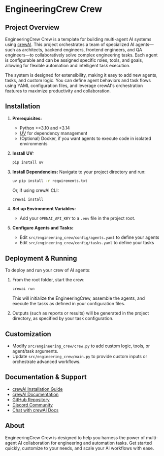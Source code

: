 # EngineeringCrew Crew

## Project Overview

EngineeringCrew Crew is a template for building multi-agent AI systems using [crewAI](https://docs.crewai.com/en/installation). This project orchestrates a team of specialized AI agents—such as architects, backend engineers, frontend engineers, and QA engineers—to collaboratively solve complex engineering tasks. Each agent is configurable and can be assigned specific roles, tools, and goals, allowing for flexible automation and intelligent task execution.

The system is designed for extensibility, making it easy to add new agents, tasks, and custom logic. You can define agent behaviors and task flows using YAML configuration files, and leverage crewAI's orchestration features to maximize productivity and collaboration.

## Installation

1. **Prerequisites:**
   - Python >=3.10 and <3.14
   - [UV](https://docs.astral.sh/uv/) for dependency management
   - (Optional) Docker, if you want agents to execute code in isolated environments

2. **Install UV:**
   ```bash
   pip install uv
   ```

3. **Install Dependencies:**
   Navigate to your project directory and run:
   ```bash
   uv pip install -r requirements.txt
   ```
   Or, if using crewAI CLI:
   ```bash
   crewai install
   ```

4. **Set up Environment Variables:**
   - Add your `OPENAI_API_KEY` to a `.env` file in the project root.

5. **Configure Agents and Tasks:**
   - Edit `src/engineering_crew/config/agents.yaml` to define your agents
   - Edit `src/engineering_crew/config/tasks.yaml` to define your tasks

## Deployment & Running

To deploy and run your crew of AI agents:

1. From the root folder, start the crew:
   ```bash
   crewai run
   ```
   This will initialize the EngineeringCrew, assemble the agents, and execute the tasks as defined in your configuration files.

2. Outputs (such as reports or results) will be generated in the project directory, as specified by your task configuration.

## Customization

- Modify `src/engineering_crew/crew.py` to add custom logic, tools, or agent/task arguments.
- Update `src/engineering_crew/main.py` to provide custom inputs or orchestrate advanced workflows.

## Documentation & Support

- [crewAI Installation Guide](https://docs.crewai.com/en/installation)
- [crewAI Documentation](https://docs.crewai.com)
- [GitHub Repository](https://github.com/joaomdmoura/crewai)
- [Discord Community](https://discord.com/invite/X4JWnZnxPb)
- [Chat with crewAI Docs](https://chat.g.pt/DWjSBZn)

## About

EngineeringCrew Crew is designed to help you harness the power of multi-agent AI collaboration for engineering and automation tasks. Get started quickly, customize to your needs, and scale your AI workflows with ease.
